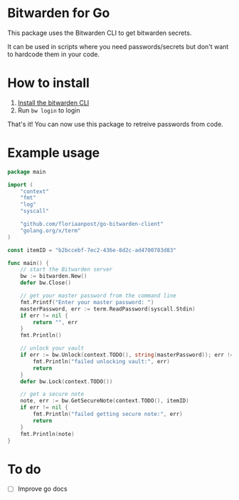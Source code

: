 # Bitwarden for Go
This package uses the Bitwarden CLI to get bitwarden secrets.

It can be used in scripts where you need passwords/secrets but don't want to hardcode them in your code.

# How to install
1. [Install the bitwarden CLI](https://bitwarden.com/help/cli/)
2. Run `bw login` to login

That's it! You can now use this package to retreive passwords from code.

# Example usage
```go
package main

import (
	"context"
	"fmt"
	"log"
	"syscall"

	"github.com/floriaanpost/go-bitwarden-client"
	"golang.org/x/term"
)

const itemID = "b2bccebf-7ec2-436e-8d2c-ad4700783d83"

func main() {
	// start the Bitwarden server
	bw := bitwarden.New()
	defer bw.Close()

	// get your master password from the command line
	fmt.Printf("Enter your master password: ")
	masterPassword, err := term.ReadPassword(syscall.Stdin)
	if err != nil {
		return "", err
	}
	fmt.Println()

	// unlock your vault
	if err := bw.Unlock(context.TODO(), string(masterPassword)); err != nil {
		fmt.Println("failed unlocking vault:", err)
		return
	}
	defer bw.Lock(context.TODO())

	// get a secure note
	note, err := bw.GetSecureNote(context.TODO(), itemID)
	if err != nil {
		fmt.Println("failed getting secure note:", err)
		return
	}
	fmt.Println(note)
}
```

# To do
- [ ] Improve go docs